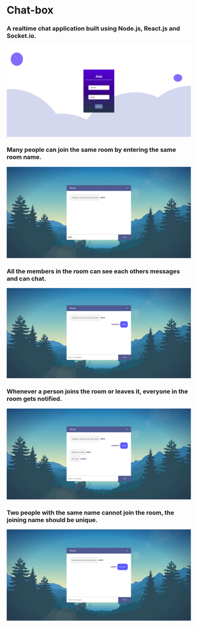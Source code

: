 # Chat-box
### A realtime chat application built using Node.js, React.js and Socket.io.
![](screenshots/1.png)
### Many people can join the same room by entering the same room name.
![](screenshots/2.png)
### All the members in the room can see each others messages and can chat.
![](screenshots/3.png)
### Whenever a person joins the room or leaves it, everyone in the room gets notified.
![](screenshots/4.png)
### Two people with the same name cannot join the room, the joining name should be unique.
![](screenshots/5.png)



